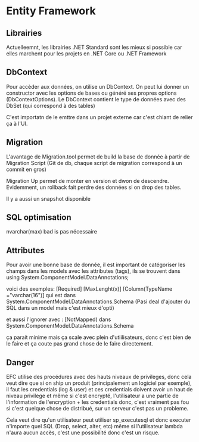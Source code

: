 # Entity Framework

## Librairies

Actuelleemnt, les librairies .NET Standard sont les mieux si possible car elles marchent pour les projets en .NET Core ou .NET Framework

## DbContext

Pour accèder aux données, on utilise un DbContext. On peut lui donner un constructor avec les options de bases ou généré ses propres options (DbContextOptions). Le DbContext contient le type de données avec des DbSet (qui correspond à des tables)

C'est importatn de le emttre dans un projet externe car c'est chiant de relier ça à l'UI. 

## Migration

L'avantage de Migration.tool permet de build la base de donnée à partir de Migration Script (Git de db, chaque script de migration correspond à un commit en gros)

Migration Up permet de monter en version et dwon de descendre. Evidemment, un rollback fait perdre des données si on drop des tables.

Il y a aussi un snapshot disponible

## SQL optimisation

nvarchar(max) bad is pas nécessaire

## Attributes

Pour avoir une bonne base de donnée, il est important de catégoriser les champs dans les models avec les attributes (tags), ils se trouvent dans
using System.ComponentModel.DataAnnotations;

voici des exemples:
[Required]
[MaxLenght(x)]
[Column(TypeName ="varchar(16")] qui est dans System.ComponentModel.DataAnnotations.Schema (Pasi deal d'ajouter du SQL dans un model mais c'est mieux d'opti)

et aussi l'ignorer avec :
[NotMapped) dans System.ComponentModel.DataAnnotations.Schema

ça parait minime mais ça scale avec plein d'utiilisateurs, donc c'est bien de le faire et ça coute pas grand chose de le faire directement.

## Danger

EFC utilise des procédures avec des hauts niveaux de privileges, donc cela veut dire que si on ship un produit (principalement un logiciel par exemple), il faut les credentials (log & user) et ces credentials doivent avoir un haut de niveau privilege et même si c'est encrypté, l'utilisateur a une partie de l'information de l'encryption + les credentials donc, c'est vraiment pas fou si c'est quelque chose de distribué, sur un serveur c'est pas un probleme.

Cela veut dire qu'un utilisateur peut utiliser sp_executesql et donc executer n'importe quel SQL (Drop, select, alter, etc) même si l'utilisateur lambda n'aura aucun accès, c'est une possibilité donc c'est un risque.
